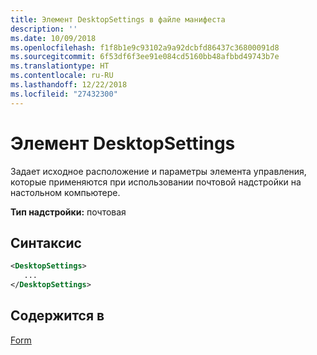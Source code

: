 ```yaml
---
title: Элемент DesktopSettings в файле манифеста
description: ''
ms.date: 10/09/2018
ms.openlocfilehash: f1f8b1e9c93102a9a92dcbfd86437c36800091d8
ms.sourcegitcommit: 6f53df6f3ee91e084cd5160bb48afbbd49743b7e
ms.translationtype: HT
ms.contentlocale: ru-RU
ms.lasthandoff: 12/22/2018
ms.locfileid: "27432300"
---
```

# <a name="desktopsettings-element"></a>Элемент DesktopSettings

Задает исходное расположение и параметры элемента управления, которые применяются при использовании почтовой надстройки на настольном компьютере.

**Тип надстройки:** почтовая

## <a name="syntax"></a>Синтаксис

```XML
<DesktopSettings>
   ...
</DesktopSettings>
```

## <a name="contained-in"></a>Содержится в

[Form](form.md)

